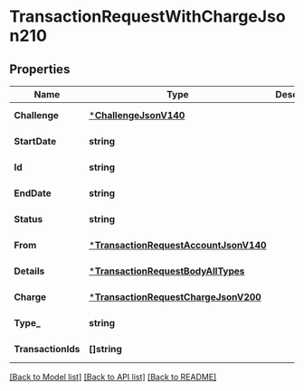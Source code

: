 # TransactionRequestWithChargeJson210

## Properties
Name | Type | Description | Notes
------------ | ------------- | ------------- | -------------
**Challenge** | [***ChallengeJsonV140**](ChallengeJsonV140.md) |  | [default to null]
**StartDate** | **string** |  | [default to null]
**Id** | **string** |  | [default to null]
**EndDate** | **string** |  | [default to null]
**Status** | **string** |  | [default to null]
**From** | [***TransactionRequestAccountJsonV140**](TransactionRequestAccountJsonV140.md) |  | [default to null]
**Details** | [***TransactionRequestBodyAllTypes**](TransactionRequestBodyAllTypes.md) |  | [default to null]
**Charge** | [***TransactionRequestChargeJsonV200**](TransactionRequestChargeJsonV200.md) |  | [default to null]
**Type_** | **string** |  | [default to null]
**TransactionIds** | **[]string** |  | [default to null]

[[Back to Model list]](../README.md#documentation-for-models) [[Back to API list]](../README.md#documentation-for-api-endpoints) [[Back to README]](../README.md)


